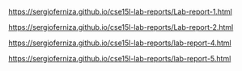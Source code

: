 https://sergioferniza.github.io/cse15l-lab-reports/Lab-report-1.html

https://sergioferniza.github.io/cse15l-lab-reports/Lab-report-2.html

https://sergioferniza.github.io/cse15l-lab-reports/lab-report-4.html

https://sergioferniza.github.io/cse15l-lab-reports/lab-report-5.html
